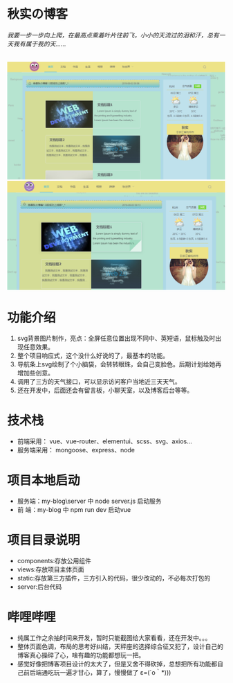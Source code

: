 # 秋实の博客
###### 我要一步一步向上爬，在最高点乘着叶片往前飞，小小的天流过的泪和汗，总有一天我有属于我的天……


![博客主页](static/img/vueblog-1.0.png "博客首页")
![博客主页](static/img/vueblog-1.1.png "博客首页")

# 功能介绍
1. svg背景图片制作，亮点：全屏任意位置出现不同中、英短语，鼠标触及时出现任意效果。
2. 整个项目响应式，这个没什么好说的了，最基本的功能。
3. 导航条上svg绘制了个小脑袋，会转转眼珠，会自己变脸色。后期计划给她再增加些创意。
4. 调用了三方的天气接口，可以显示访问客户当地近三天天气。
5. 还在开发中，后面还会有留言板，小聊天室，以及博客后台等等。


# 技术栈
+ 前端采用：
vue、vue-router、elementui、scss、svg、axios...
+ 服务端采用：
mongoose、express、node


# 项目本地启动
+ 服务端：my-blog\server 中 node server.js 启动服务
+ 前  端：my-blog 中 npm run dev 启动vue


# 项目目录说明
+ components:存放公用组件
+ views:存放项目主体页面
+ static:存放第三方插件，三方引入的代码，很少改动的，不必每次打包的
+ server:后台代码


# 哔哩哔哩
+ 纯属工作之余抽时间来开发，暂时只能截图给大家看看，还在开发中。。。
+ 整体页面色调，布局的思考好纠结，天秤座的选择综合征又犯了，设计自己的博客真心操碎了心，啥有趣的功能都想玩一把。
+ 感觉好像把博客项目设计的太大了，但是又舍不得砍掉，总想把所有功能都自己前后端通吃玩一遍才甘心，算了，慢慢做了 ε=(´ο｀*)))





